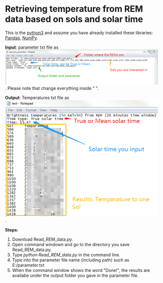 # Retrieving temperature from REM data based on sols and solar time
This is the [python3](https://www.python.org/downloads/) and assume you have already installed these libraries:\
[Pandas](https://pandas.pydata.org/), [NumPy](http://www.numpy.org/).

**Input**: parameter txt file as ![Input file](input.png). Please note that change everything inside " ".

**Output**: Temperatures txt file as ![Output file](output.png).

**Steps**:

1. Download Read_REM_data.py.
2. Open command windown and go to the directory you save Read_REM_data.py.
3. Type *python Read_REM_data.py* in the command line.
4. Type into the parameter file name (including path) such as E:/parameter.txt
5. When the command window shows the word "Done!", the results are availabe under the output folder you gave in the parameter file.
